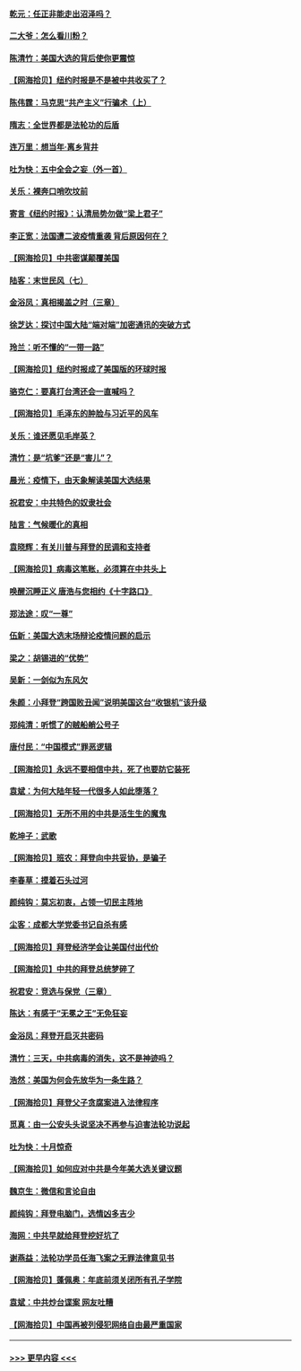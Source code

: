 #### [乾元：任正非能走出沼泽吗？](../pages/nsc993/n12515831.md?t=11010302) 
#### [二大爷：怎么看川粉？](../pages/nsc993/n12515820.md?t=11010302) 
#### [陈清竹：美国大选的背后使你更震惊](../pages/nsc993/n12515589.md?t=11010302) 
#### [【网海拾贝】纽约时报是不是被中共收买了？](../pages/nsc993/n12515122.md?t=11010302) 
#### [陈伟霆：马克思“共产主义”行骗术（上）](../pages/nsc993/n12510217.md?t=11010302) 
#### [隋志：全世界都是法轮功的后盾](../pages/nsc993/n12510636.md?t=11010302) 
#### [连万里：想当年‧离乡背井](../pages/nsc993/n12510623.md?t=11010302) 
#### [吐为快：五中全会之妄（外一首）](../pages/nsc993/n12510470.md?t=11010302) 
#### [关乐：裸奔口哨吹坟前](../pages/nsc993/n12510403.md?t=11010302) 
#### [寄言《纽约时报》：认清局势勿做“梁上君子”](../pages/nsc993/n12510042.md?t=11010302) 
#### [李正宽：法国遭二波疫情重袭 背后原因何在？](../pages/nsc993/n12509971.md?t=11010302) 
#### [【网海拾贝】中共密谋颠覆美国](../pages/nsc993/n12509816.md?t=11010302) 
#### [陆客：末世民风（七）](../pages/nsc993/n12507822.md?t=11010302) 
#### [金浴凤：真相揭盖之时（三章）](../pages/nsc993/n12507804.md?t=11010302) 
#### [徐芝达：探讨中国大陆“端对端”加密通讯的突破方式](../pages/nsc993/n12507682.md?t=11010302) 
#### [玲兰：听不懂的“一带一路”](../pages/nsc993/n12507669.md?t=11010302) 
#### [【网海拾贝】纽约时报成了美国版的环球时报](../pages/nsc993/n12507053.md?t=11010302) 
#### [骆克仁：要真打台湾还会一直喊吗？](../pages/nsc993/n12506843.md?t=11010302) 
#### [【网海拾贝】毛泽东的肿脸与习近平的风车](../pages/nsc993/n12504537.md?t=11010302) 
#### [关乐：谁还愿见毛岸英？](../pages/nsc993/n12503866.md?t=11010302) 
#### [清竹：是“坑爹”还是“害儿”？](../pages/nsc993/n12503034.md?t=11010302) 
#### [晨光：疫情下，由天象解读美国大选结果](../pages/nsc993/n12502536.md?t=11010302) 
#### [祝君安：中共特色的奴隶社会](../pages/nsc993/n12501529.md?t=11010302) 
#### [陆言：气候暖化的真相](../pages/nsc993/n12501183.md?t=11010302) 
#### [袁晓辉：有关川普与拜登的民调和支持者](../pages/nsc993/n12500433.md?t=11010302) 
#### [【网海拾贝】病毒这笔账，必须算在中共头上](../pages/nsc993/n12500320.md?t=11010302) 
#### [唤醒沉睡正义 唐浩与您相约《十字路口》](../pages/nsc993/n12497980.md?t=11010302) 
#### [郑法途：叹“一尊”](../pages/nsc993/n12498837.md?t=11010302) 
#### [伍新：美国大选末场辩论疫情问题的启示](../pages/nsc993/n12498829.md?t=11010302) 
#### [梁之：胡锡进的“优势”](../pages/nsc993/n12498780.md?t=11010302) 
#### [吴新：一剑似为东风欠](../pages/nsc993/n12498772.md?t=11010302) 
#### [朱颜：小拜登“跨国败丑闻”说明美国这台“收银机”该升级](../pages/nsc993/n12498731.md?t=11010302) 
#### [郑纯清：听惯了的贼船艄公号子](../pages/nsc993/n12498721.md?t=11010302) 
#### [唐付民：“中国模式”罪恶逻辑](../pages/nsc993/n12498310.md?t=11010302) 
#### [【网海拾贝】永远不要相信中共，死了也要防它装死](../pages/nsc993/n12498162.md?t=11010302) 
#### [袁斌：为何大陆年轻一代很多人如此堕落？](../pages/nsc993/n12495696.md?t=11010302) 
#### [【网海拾贝】无所不用的中共是活生生的魔鬼](../pages/nsc993/n12495621.md?t=11010302) 
#### [乾坤子：武歌](../pages/nsc993/n12493391.md?t=11010302) 
#### [【网海拾贝】班农：拜登向中共妥协，是骗子](../pages/nsc993/n12492877.md?t=11010302) 
#### [李春草：摸着石头过河](../pages/nsc993/n12491121.md?t=11010302) 
#### [颜纯钩：莫忘初衷，占领一切民主阵地](../pages/nsc993/n12490965.md?t=11010302) 
#### [尘客：成都大学党委书记自杀有感](../pages/nsc993/n12490950.md?t=11010302) 
#### [【网海拾贝】拜登经济学会让美国付出代价](../pages/nsc993/n12489662.md?t=11010302) 
#### [【网海拾贝】中共的拜登总统梦碎了](../pages/nsc993/n12487896.md?t=11010302) 
#### [祝君安：竞选与保党（三章）](../pages/nsc993/n12487258.md?t=11010302) 
#### [陈达：有感于“无冕之王”无免狂妄](../pages/nsc993/n12485133.md?t=11010302) 
#### [金浴凤：拜登开启灭共密码](../pages/nsc993/n12485125.md?t=11010302) 
#### [清竹：三天，中共病毒的消失，这不是神迹吗？](../pages/nsc993/n12485027.md?t=11010302) 
#### [浩然：美国为何会先放华为一条生路？](../pages/nsc993/n12484997.md?t=11010302) 
#### [【网海拾贝】拜登父子贪腐案进入法律程序](../pages/nsc993/n12484957.md?t=11010302) 
#### [觅真：由一公安头头说坚决不再参与迫害法轮功说起](../pages/nsc993/n12484212.md?t=11010302) 
#### [吐为快：十月惊奇](../pages/nsc993/n12484172.md?t=11010302) 
#### [【网海拾贝】如何应对中共是今年美大选关键议题](../pages/nsc993/n12483755.md?t=11010302) 
#### [魏京生：微信和言论自由](../pages/nsc993/n12483372.md?t=11010302) 
#### [颜纯钩：拜登电脑门，选情凶多吉少](../pages/nsc993/n12482666.md?t=11010302) 
#### [海网：中共早就给拜登挖好坑了](../pages/nsc993/n12482660.md?t=11010302) 
#### [谢燕益：法轮功学员任海飞案之无罪法律意见书](../pages/nsc993/n12482512.md?t=11010302) 
#### [【网海拾贝】蓬佩奥：年底前须关闭所有孔子学院](../pages/nsc993/n12482443.md?t=11010302) 
#### [袁斌：中共炒台谍案 网友吐糟](../pages/nsc993/n12481564.md?t=11010302) 
#### [【网海拾贝】中国再被列侵犯网络自由最严重国家](../pages/nsc993/n12479643.md?t=11010302) 

----
#### [ >>> 更早内容 <<< ](../indexes/nsc993-earlier.md)
